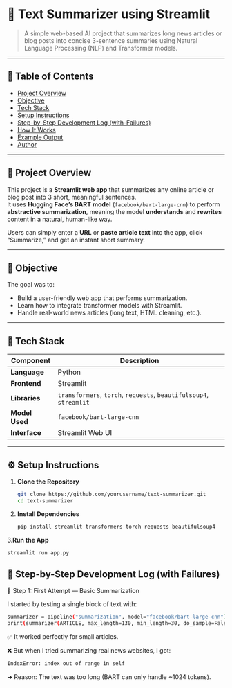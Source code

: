 # 📰 Text Summarizer using Streamlit  

> A simple web-based AI project that summarizes long news articles or blog posts into concise 3-sentence summaries using Natural Language Processing (NLP) and Transformer models.

---

## 📖 Table of Contents
- [Project Overview](#project-overview)
- [Objective](#objective)
- [Tech Stack](#tech-stack)
- [Setup Instructions](#setup-instructions)
- [Step-by-Step Development Log (with-Failures)](#step-by-step-development-log-with-failures)
- [How It Works](#how-it-works)
- [Example Output](#example-output)
- [Author](#author)

---

## 🚀 Project Overview
This project is a **Streamlit web app** that summarizes any online article or blog post into 3 short, meaningful sentences.  
It uses **Hugging Face’s BART model** (`facebook/bart-large-cnn`) to perform **abstractive summarization**, meaning the model **understands** and **rewrites** content in a natural, human-like way.  

Users can simply enter a **URL** or **paste article text** into the app, click “Summarize,” and get an instant short summary.

---

## 🎯 Objective
The goal was to:
- Build a user-friendly web app that performs summarization.  
- Learn how to integrate transformer models with Streamlit.  
- Handle real-world news articles (long text, HTML cleaning, etc.).  

---

## 🧠 Tech Stack
| Component | Description |
|------------|-------------|
| **Language** | Python |
| **Frontend** | Streamlit |
| **Libraries** | `transformers`, `torch`, `requests`, `beautifulsoup4`, `streamlit` |
| **Model Used** | `facebook/bart-large-cnn` |
| **Interface** | Streamlit Web UI |

---

## ⚙️ Setup Instructions

1. **Clone the Repository**
   ```bash
   git clone https://github.com/yourusername/text-summarizer.git
   cd text-summarizer

2. **Install Dependencies**
   ```bash
   pip install streamlit transformers torch requests beautifulsoup4
3.**Run the App**
   ```bash
  streamlit run app.py
  ```

## 🧩 Step-by-Step Development Log (with Failures)
🧾 Step 1: First Attempt — Basic Summarization

I started by testing a single block of text with:
```bash
summarizer = pipeline("summarization", model="facebook/bart-large-cnn")
print(summarizer(ARTICLE, max_length=130, min_length=30, do_sample=False))
```


✅ It worked perfectly for small articles.

❌ But when I tried summarizing real news websites, I got:
```bash
IndexError: index out of range in self
```


➜ Reason: The text was too long (BART can only handle ~1024 tokens).
